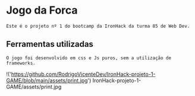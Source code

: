 # Jogo da Forca

	Este é o projeto nº 1 do bootcamp da IronHack da turma 85 de Web Dev.



## Ferramentas utilizadas

	O jogo foi desenvolvido em css e Js puros, sem a utilização de frameworks.


!('https://github.com/RodrigoVicenteDev/IronHack-projeto-1-GAME/blob/main/assets/print.jpg') IronHack-projeto-1-GAME/assets/print.jpg
